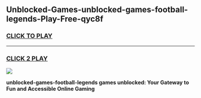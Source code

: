 
## Unblocked-Games-unblocked-games-football-legends-Play-Free-qyc8f
<h3>
<a href="https://premium76.site?title=unblocked-games-football-legends&ref=17A">CLICK TO PLAY</a></h3>
<hr>

<h3>
<a href="https://premium76.site?title=unblocked-games-football-legends&ref=17A">CLICK 2 PLAY</a>
  
</h3>

<a href="https://premium76.site?title=unblocked-games-football-legends&ref=17A"><img src="https://clearcache.store/games.png"></a>


**unblocked-games-football-legends games unblocked: Your Gateway to Fun and Accessible Online Gaming**
